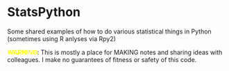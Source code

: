 # StatsPython
Some shared examples of how to do various statistical things in Python (sometimes using R anlyses via Rpy2)

<font color="yellow"><b>WARNING</b></font>: This is mostly a place for MAKING notes and sharing ideas with colleagues. I make no guarantees of fitness or safety of this code. 
